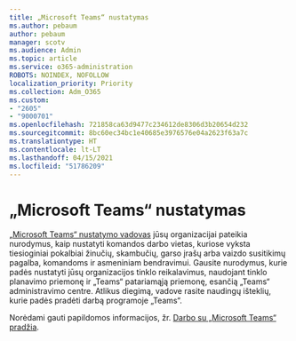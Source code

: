 ```yaml
---
title: „Microsoft Teams“ nustatymas
ms.author: pebaum
author: pebaum
manager: scotv
ms.audience: Admin
ms.topic: article
ms.service: o365-administration
ROBOTS: NOINDEX, NOFOLLOW
localization_priority: Priority
ms.collection: Adm_O365
ms.custom:
- "2605"
- "9000701"
ms.openlocfilehash: 721858ca63d9477c234612de8306d3b20654d232
ms.sourcegitcommit: 8bc60ec34bc1e40685e3976576e04a2623f63a7c
ms.translationtype: HT
ms.contentlocale: lt-LT
ms.lasthandoff: 04/15/2021
ms.locfileid: "51786209"
---
```

# <a name="set-up-microsoft-teams"></a>„Microsoft Teams“ nustatymas

[„Microsoft Teams“ nustatymo vadovas](https://aka.ms/teamsguidance) jūsų organizacijai pateikia nurodymus, kaip nustatyti komandos darbo vietas, kuriose vyksta tiesioginiai pokalbiai žinučių, skambučių, garso įrašų arba vaizdo susitikimų pagalba, komandoms ir asmeniniam bendravimui. Gausite nurodymus, kurie padės nustatyti jūsų organizacijos tinklo reikalavimus, naudojant tinklo planavimo priemonę ir „Teams“ patariamąją priemonę, esančią „Teams“ administravimo centre. Atlikus diegimą, vadove rasite naudingų išteklių, kurie padės pradėti darbą programoje „Teams“.

Norėdami gauti papildomos informacijos, žr. [Darbo su „Microsoft Teams“ pradžia](https://docs.microsoft.com/microsoftteams/get-started-with-teams-quick-start).
